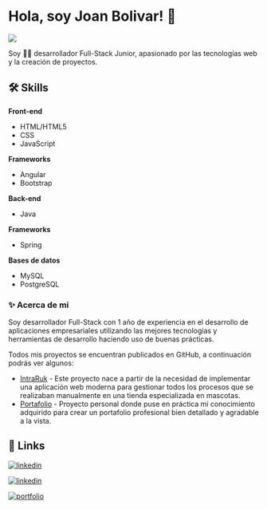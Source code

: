 
# Hola, soy Joan Bolivar! 👋
![](https://komarev.com/ghpvc/?username=joanbolivar&label=Visitas)


Soy 👩‍💻‍ desarrollador Full-Stack Junior, apasionado por las
tecnologías web y la creación de proyectos. 



## 🛠 Skills
**Front-end** 
- HTML/HTML5 
- CSS 
- JavaScript

**Frameworks**
- Angular
- Bootstrap

**Back-end**
 - Java

 **Frameworks**
 - Spring

**Bases de datos**
- MySQL
- PostgreSQL




### ✨ Acerca de mi
Soy desarrollador Full-Stack con 1 año de experiencia
en el desarrollo de aplicaciones empresariales utilizando las mejores
tecnologías y herramientas de desarrollo haciendo uso de buenas prácticas.

Todos mis proyectos se encuentran publicados en GitHub, a continuación podrás ver algunos: 

- [IntraRuk](https://github.com/) - Este proyecto nace a partir de la necesidad de implementar una aplicación web moderna para gestionar todos los procesos que se realizaban manualmente en una tienda especializada en mascotas.
- [Portafolio](https://github.com/joanbolivar/portafolio) - Proyecto personal donde puse en práctica mi conocimiento adquirido para crear un portafolio profesional bien detallado y agradable a la vista.


## 🔗 Links
[![linkedin](https://img.shields.io/badge/linkedin-0A66C2?style=for-the-badge&logo=linkedin&logoColor=white)](https://www.linkedin.com/in/joanbolivar/)

[![linkedin](https://img.shields.io/badge/whatsapp-25D366?style=for-the-badge&logo=whatsapp&logoColor=white)](https://api.whatsapp.com/send?phone=573217576548)

[![portfolio](https://img.shields.io/badge/portafolio-000?style=for-the-badge&logo=ko-fi&logoColor=white)](https://joanbolivar.netlify.app/)


